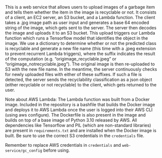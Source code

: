 This is a web service that allows users to upload images of a garbage item and tells them whether the item in the image is recyclable or not. It consists of a client, an EC2 server, an S3 bucket, and a Lambda function.  The client takes a .jpg image path as user input and generates a base 64 encoded string of the image, which gets sent to the server. The server then decodes the image and uploads it to an S3 bucket. This upload triggers our Lambda function which runs a Tensorflow model that identifies the object in the image. We use a dictionary to determine whether or not the predicted class is recyclable and generate a new file name (this time with a .jpeg extension to prevent recurrent Lambda triggers), where the suffix indicates the result of the computation (e.g. “origimage_recyclable.jpeg” or “origimage_notrecyclable.jpeg”). The original image is then re-uploaded to S3 with the new file name. In the meantime, the server continuously checks for newly uploaded files with either of these suffixes. If such a file is detected, the server sends the recyclability classification as a json object (either recyclable or not recyclable) to the client, which gets returned to the user.

Note about AWS Lambda: The Lambda function was built from a Docker image. Included in the repository is a bashfile that builds the Docker image and deploys it to AWS Lambda once the user is logged into their AWS CLI (using aws configure). The Dockerfile is also present in the image and builds on top of a base image of Python 3.10 released by AWS. All dependencies like Tensorflow and PIL (which are non-standard libraries) are present in `requirements.txt` and are installed when the Docker image is built. Be sure to use the correct S3 credentials in the `credentials` file. 

Remember to replace AWS credentials in `credentials` and `web-service/gc_config` before using.